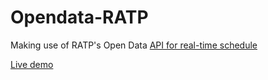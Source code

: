 # Opendata-RATP

Making use of RATP's Open Data [API for real-time schedule](https://data.ratp.fr/explore/dataset/horaires-temps-reel/)

[Live demo](http://ratp.varal7.fr)
